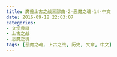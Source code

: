 ```yaml
---
title: 魔兽上古之战三部曲-2-恶魔之魂-14-中文
date: 2016-09-18 22:03:07
categories:
- 文学典籍
- 上古之战
- 恶魔之魂
tags: [恶魔之魂, 上古之战, 历史, 文章, 中文]
---
```


